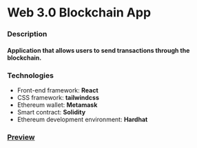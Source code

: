 # Web 3.0 Blockchain App
### Description
#### Application that allows users to send transactions through the blockchain.
### Technologies
- Front-end framework: **React**
- CSS framework: **tailwindcss**
- Ethereum wallet: **Metamask**
- Smart contract: **Solidity**
- Ethereum development environment: **Hardhat**
### [Preview](http://transferkrypto.ga/)
